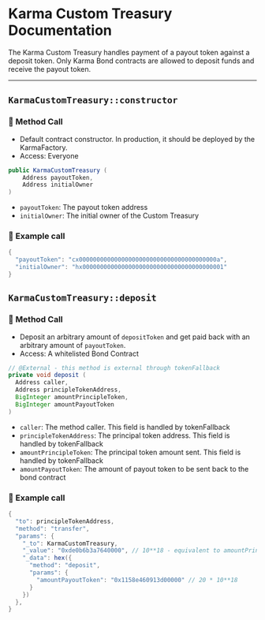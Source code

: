 # Karma Custom Treasury Documentation

The Karma Custom Treasury handles payment of a payout token against a deposit token.
Only Karma Bond contracts are allowed to deposit funds and receive the payout token.

---

## `KarmaCustomTreasury::constructor`

### 📜 Method Call

- Default contract constructor. In production, it should be deployed by the KarmaFactory.
- Access: Everyone

```java
public KarmaCustomTreasury (
    Address payoutToken, 
    Address initialOwner
)
```

- `payoutToken`: The payout token address
- `initialOwner`: The initial owner of the Custom Treasury

### 🧪 Example call

```java
{
  "payoutToken": "cx000000000000000000000000000000000000000a",
  "initialOwner": "hx0000000000000000000000000000000000000001"
}
```


## `KarmaCustomTreasury::deposit`

### 📜 Method Call

- Deposit an arbitrary amount of `depositToken` and get paid back with an arbitrary amount of `payoutToken`.
- Access: A whitelisted Bond Contract

```java
// @External - this method is external through tokenFallback
private void deposit (
  Address caller,
  Address principleTokenAddress, 
  BigInteger amountPrincipleToken,
  BigInteger amountPayoutToken
)
```

- `caller`: The method caller. This field is handled by tokenFallback
- `principleTokenAddress`: The principal token address. This field is handled by tokenFallback
- `amountPrincipleToken`: The principal token amount sent. This field is handled by tokenFallback
- `amountPayoutToken`: The amount of payout token to be sent back to the bond contract

### 🧪 Example call

```java
{
  "to": principleTokenAddress,
  "method": "transfer",
  "params": {
    "_to": KarmaCustomTreasury,
    "_value": "0xde0b6b3a7640000", // 10**18 - equivalent to amountPrincipleToken
    "_data": hex({
      "method": "deposit",
      "params": {
        "amountPayoutToken": "0x1158e460913d00000" // 20 * 10**18
      }
    })
  },
}
```
